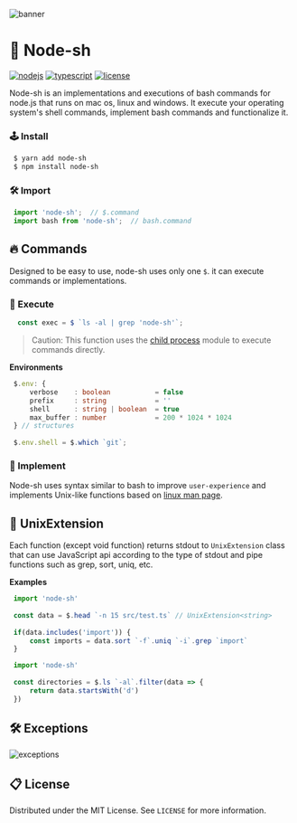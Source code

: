 ![banner](https://user-images.githubusercontent.com/41784860/168438812-90eed635-2fe3-477e-8a25-6527036bffce.png)

# 🎉 Node-sh
[![nodejs](https://img.shields.io/badge/NodeJS-339933?style=for-the-badge&logo=Node.js&logoColor=fff)](https://nodejs.org/)
[![typescript](https://img.shields.io/badge/TypeScript-3178C6?style=for-the-badge&logo=TypeScript&logoColor=fff)](https://www.typescriptlang.org/)
[![license](https://img.shields.io/badge/license-MIT-9999FF?style=for-the-badge)](/LICENSE)

Node-sh is an implementations and executions of bash commands for node.js that runs on mac os, linux and windows.
It execute your operating system's shell commands, implement bash commands and functionalize it.

### 🕹 Install
```bash
 $ yarn add node-sh
 $ npm install node-sh
```
### 🛠️ Import
```typescript
 import 'node-sh';  // $.command
 import bash from 'node-sh';  // bash.command
```

## 🔥 Commands
Designed to be easy to use, node-sh uses only one `$`. it can execute commands or implementations.

### 🔐 Execute
```typescript
  const exec = $ `ls -al | grep 'node-sh'`;
```
> Caution: This function uses the [child process](https://nodejs.org/api/child_process.html) module to execute commands directly.

**Environments**
```typescript
 $.env: {
     verbose    : boolean           = false
     prefix     : string            = ''
     shell      : string | boolean  = true
     max_buffer : number            = 200 * 1024 * 1024
 } // structures
 
 $.env.shell = $.which `git`;
```

### 📌 Implement
Node-sh uses syntax similar to bash to improve `user-experience` and implements Unix-like functions based on [linux man page](https://man7.org/linux/man-pages/).

## 🔗 UnixExtension
Each function (except void function) returns stdout to `UnixExtension` class that can use JavaScript api according to the type of stdout and pipe functions such as grep, sort, uniq, etc.

**Examples**
```typescript
 import 'node-sh'
 
 const data = $.head `-n 15 src/test.ts` // UnixExtension<string>
 
 if(data.includes('import')) {
     const imports = data.sort `-f`.uniq `-i`.grep `import`
 }
```

```typescript
 import 'node-sh'
 
 const directories = $.ls `-al`.filter(data => {
     return data.startsWith('d')
 })
```

##  🛠  Exceptions
![exceptions](https://user-images.githubusercontent.com/41784860/177310333-d830318d-0733-470f-9186-696e4cfaebd5.png)
## 📋 License
Distributed under the MIT License. See ```LICENSE``` for more information.
